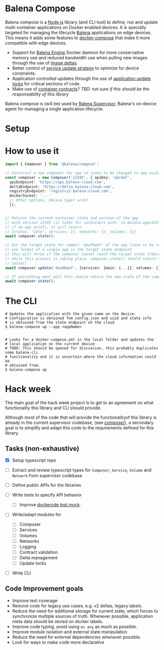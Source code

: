 # Balena Compose 

Balena compose is a [Node.js](https://nodejs.org/en/) library (and CLI tool) to define, run and update 
multi-container applications on Docker enabled devices. It is specially targeted
for managing the lifecycle [Balena](https://www.balena.io) applications on edge
devices. This means it adds some features to [docker-compose](https://github.com/docker/compose) that
make it more compatible with edge devices.

* Support for [Balena Engine](https://www.balena.io/engine/) Docker daemon for more conservative 
  memory use and reduced bandwidth use when pulling new images through the use of 
  [image deltas](https://www.balena.io/docs/learn/deploy/delta/#delta-updates).
* Better control of [service update strategy](https://www.balena.io/docs/learn/deploy/release-strategy/update-strategies/#controlling-the-update-strategy) 
  to optimize for device constraints.
* Application controlled updates through the use of [application update locks](https://www.balena.io/docs/learn/deploy/release-strategy/update-locking/#application-update-locks)
  for critical sections of code.
* Make use of [container contracts](https://www.balena.io/docs/learn/develop/container-contracts/#container-contracts)? 
  _TBD: not sure if this should be the responsability of this library_

Balena compose is (will be) used by [Balena Supervisor](https://github.com/balena-io/balena-supervisor/), 
Balena's on-device agent for managing a single application lifecycle.

# Setup

# How to use it

```typescript
import { Composer } from '@balena/compose';

// Construct a new composer for app id (soon to be changed to app uuid)
const composer = new Composer('12345', { apiKey: 'abcdef', 
  apiEndpoint: 'https://api.balena-cloud.com', 
  deltaEndpoint: 'https://delta.balena-cloud.com',
  registryEndpoint: 'registry2.balena-cloud.com',
  dockerSocket: '...'
  // Other options, device type? arch?
  });


// Returns the current container state and version of the app
// with version 12345 (it looks for containers with `io.balena.app=12345`
// if no app exists, it will return
// {status: "Idle", services: {}, networks: {}, volumes: {}}
await composer.state();

// Set the target state for commit 'deafbeef' of the app (soon to be replaced by release-version), 
// see format of a single app in the target state endpoint
// this will throw if the composer cannot reach the target state (there is a lock, cannot fetch images, etc.)
// while this process is taking place, composer.state() should return the state of the application
// install
await composer.update('deadbeef', {services: {main: {...}}, volumes: {}, networks: {}})

// If everything went well this should return the new state of the composer
await composer.state();
```


# The CLI

```
# Updates the application with the given name on the device.
# Configuration is obtained fom config.json and uuid and state info
# is obtained from the state endpoint on the cloud
$ balena-compose up --app <appName>


# Looks for a docker-compose.yml in the local folder and updates the 
# local application on the current device
# TODO: This should be opened for discussion, this probably duplicates some balena-cli
# functionality and it is uncertain where the cloud information could be
# obtained from. 
$ balena-compose up 
```

# Hack week

The main goal of the hack week project is to get to an agreement on what functionality this 
library and CLI should provide.

Although most of the code that will provide the functionalityof this library is already in the current supervisor codebase, 
(see [compose/](https://github.com/balena-io/balena-supervisor/tree/master/src/compose)), a secondary goal is to simplify
and adapt this code to the requirements defined for this library. 

## Tasks (non-exhaustive)

- [x] Setup typescript repo
- [ ] Extract and review typescript types for `Composer`, `Service`, `Volume` and `Network` from supervisor codebase
- [ ] Define public APIs for the libraries
- [ ] Write tests to specify API behavior
  - [ ] Improve [dockerode test mock](https://github.com/balena-io/balena-supervisor/blob/78821824ad4395502be498b696acf0f57ccd65d0/test/lib/mocked-dockerode.ts).
- [ ] Write/adapt modules for
  - [ ] Composer
  - [ ] Services
  - [ ] Volumes
  - [ ] Networks
  - [ ] Logging
  - [ ] Contract validation
  - [ ] Delta management
  - [ ] Update locks
- [ ] Write CLI


## Code Improvement goals

- Improve test coverage
- Remove code for legacy use cases, e.g. v2 deltas, legacy labels.
- Reduce the need for additional storage for current state, which forces to synchronize
  multiple sources of truth. Whenever possible, application meta data should be stored
  on docker labels.
- Improve code typing, avoid using `as any` as much as possible.
- Improve module isolation and external state manipulation
- Reduce the need for external dependencies whenever possible.
- Look for ways to make code more declarative
